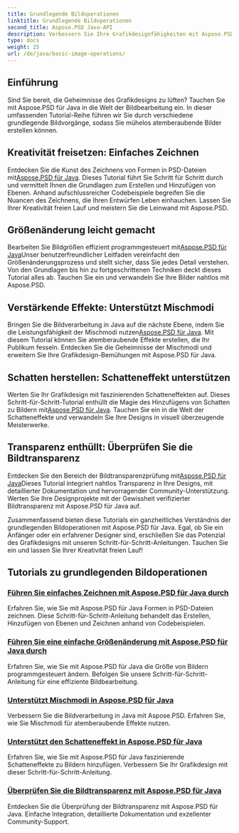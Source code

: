 ```yaml
---
title: Grundlegende Bildoperationen
linktitle: Grundlegende Bildoperationen
second_title: Aspose.PSD Java-API
description: Verbessern Sie Ihre Grafikdesignfähigkeiten mit Aspose.PSD für Java-Tutorials. Lernen Sie in einer Schritt-für-Schritt-Anleitung das Zeichnen, die Größenänderung, die Mischmodi und die Überprüfung der Transparenz.
type: docs
weight: 25
url: /de/java/basic-image-operations/
---
```


## Einführung

Sind Sie bereit, die Geheimnisse des Grafikdesigns zu lüften? Tauchen Sie mit Aspose.PSD für Java in die Welt der Bildbearbeitung ein. In dieser umfassenden Tutorial-Reihe führen wir Sie durch verschiedene grundlegende Bildvorgänge, sodass Sie mühelos atemberaubende Bilder erstellen können.

## Kreativität freisetzen: Einfaches Zeichnen

 Entdecken Sie die Kunst des Zeichnens von Formen in PSD-Dateien mit[Aspose.PSD für Java](./simple-drawing/). Dieses Tutorial führt Sie Schritt für Schritt durch und vermittelt Ihnen die Grundlagen zum Erstellen und Hinzufügen von Ebenen. Anhand aufschlussreicher Codebeispiele begreifen Sie die Nuancen des Zeichnens, die Ihren Entwürfen Leben einhauchen. Lassen Sie Ihrer Kreativität freien Lauf und meistern Sie die Leinwand mit Aspose.PSD.

## Größenänderung leicht gemacht

 Bearbeiten Sie Bildgrößen effizient programmgesteuert mit[Aspose.PSD für Java](./simple-resizing/)Unser benutzerfreundlicher Leitfaden vereinfacht den Größenänderungsprozess und stellt sicher, dass Sie jedes Detail verstehen. Von den Grundlagen bis hin zu fortgeschrittenen Techniken deckt dieses Tutorial alles ab. Tauchen Sie ein und verwandeln Sie Ihre Bilder nahtlos mit Aspose.PSD.

## Verstärkende Effekte: Unterstützt Mischmodi

 Bringen Sie die Bildverarbeitung in Java auf die nächste Ebene, indem Sie die Leistungsfähigkeit der Mischmodi nutzen[Aspose.PSD für Java](./support-blend-modes/). Mit diesem Tutorial können Sie atemberaubende Effekte erstellen, die Ihr Publikum fesseln. Entdecken Sie die Geheimnisse der Mischmodi und erweitern Sie Ihre Grafikdesign-Bemühungen mit Aspose.PSD für Java.

## Schatten herstellen: Schatteneffekt unterstützen

 Werten Sie Ihr Grafikdesign mit faszinierenden Schatteneffekten auf. Dieses Schritt-für-Schritt-Tutorial enthüllt die Magie des Hinzufügens von Schatten zu Bildern mit[Aspose.PSD für Java](./support-shadow-effect/). Tauchen Sie ein in die Welt der Schatteneffekte und verwandeln Sie Ihre Designs in visuell überzeugende Meisterwerke.

## Transparenz enthüllt: Überprüfen Sie die Bildtransparenz

 Entdecken Sie den Bereich der Bildtransparenzprüfung mit[Aspose.PSD für Java](./verify-image-transparency/)Dieses Tutorial integriert nahtlos Transparenz in Ihre Designs, mit detaillierter Dokumentation und hervorragender Community-Unterstützung. Werten Sie Ihre Designprojekte mit der Gewissheit verifizierter Bildtransparenz mit Aspose.PSD für Java auf.

Zusammenfassend bieten diese Tutorials ein ganzheitliches Verständnis der grundlegenden Bildoperationen mit Aspose.PSD für Java. Egal, ob Sie ein Anfänger oder ein erfahrener Designer sind, erschließen Sie das Potenzial des Grafikdesigns mit unseren Schritt-für-Schritt-Anleitungen. Tauchen Sie ein und lassen Sie Ihrer Kreativität freien Lauf!
## Tutorials zu grundlegenden Bildoperationen
### [Führen Sie einfaches Zeichnen mit Aspose.PSD für Java durch](./simple-drawing/)
Erfahren Sie, wie Sie mit Aspose.PSD für Java Formen in PSD-Dateien zeichnen. Diese Schritt-für-Schritt-Anleitung behandelt das Erstellen, Hinzufügen von Ebenen und Zeichnen anhand von Codebeispielen.
### [Führen Sie eine einfache Größenänderung mit Aspose.PSD für Java durch](./simple-resizing/)
Erfahren Sie, wie Sie mit Aspose.PSD für Java die Größe von Bildern programmgesteuert ändern. Befolgen Sie unsere Schritt-für-Schritt-Anleitung für eine effiziente Bildbearbeitung.
### [Unterstützt Mischmodi in Aspose.PSD für Java](./support-blend-modes/)
Verbessern Sie die Bildverarbeitung in Java mit Aspose.PSD. Erfahren Sie, wie Sie Mischmodi für atemberaubende Effekte nutzen.
### [Unterstützt den Schatteneffekt in Aspose.PSD für Java](./support-shadow-effect/)
Erfahren Sie, wie Sie mit Aspose.PSD für Java faszinierende Schatteneffekte zu Bildern hinzufügen. Verbessern Sie Ihr Grafikdesign mit dieser Schritt-für-Schritt-Anleitung.
### [Überprüfen Sie die Bildtransparenz mit Aspose.PSD für Java](./verify-image-transparency/)
Entdecken Sie die Überprüfung der Bildtransparenz mit Aspose.PSD für Java. Einfache Integration, detaillierte Dokumentation und exzellenter Community-Support.